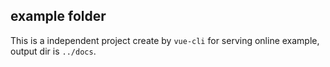 ## example folder

This is a independent project create by `vue-cli` for serving online example, output dir is `../docs`.
